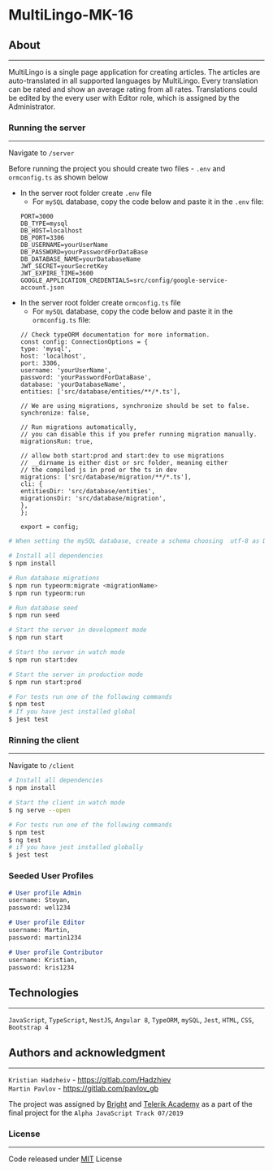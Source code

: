 # MultiLingo-MK-16

## About
----
MultiLingo is a single page application for creating articles. The articles are auto-translated in all supported languages by MultiLingo. Every translation can be rated and show an average rating from all rates. Translations could be edited by the every user with Editor role, which is assigned by the Administrator.

### Running the server
---
Navigate to `/server`

Before running the project you should create two files - `.env` and `ormconfig.ts` as shown below <br>
  * In the server root folder create `.env` file<br>
    * For `mySQL` database, copy the code below and paste it in the `.env` file:<br>
    ```.env
    PORT=3000
    DB_TYPE=mysql
    DB_HOST=localhost
    DB_PORT=3306
    DB_USERNAME=yourUserName
    DB_PASSWORD=yourPasswordForDataBase
    DB_DATABASE_NAME=yourDatabaseName
    JWT_SECRET=yourSecretKey
    JWT_EXPIRE_TIME=3600
    GOOGLE_APPLICATION_CREDENTIALS=src/config/google-service-account.json
    ```
  * In the server root folder create `ormconfig.ts` file<br>
    * For `mySQL` database, copy the code below and paste it in the `ormconfig.ts` file:<br>
    ```import {ConnectionOptions} from 'typeorm';
    // Check typeORM documentation for more information.
    const config: ConnectionOptions = {
    type: 'mysql',
    host: 'localhost',
    port: 3306,
    username: 'yourUserName',
    password: 'yourPasswordForDataBase',
    database: 'yourDatabaseName',
    entities: ['src/database/entities/**/*.ts'],

    // We are using migrations, synchronize should be set to false.
    synchronize: false,

    // Run migrations automatically,
    // you can disable this if you prefer running migration manually.
    migrationsRun: true,

    // allow both start:prod and start:dev to use migrations
    // __dirname is either dist or src folder, meaning either
    // the compiled js in prod or the ts in dev
    migrations: ['src/database/migration/**/*.ts'],
    cli: {
    entitiesDir: 'src/database/entities',
    migrationsDir: 'src/database/migration',
    },
    };

    export = config;
    ```
    
```bash
# When setting the mySQL database, create a schema choosing  utf-8 as Default Charset
```

```bash
# Install all dependencies
$ npm install
```

```bash
# Run database migrations
$ npm run typeorm:migrate <migrationName>
$ npm run typeorm:run
```

```bash
# Run database seed
$ npm run seed
```

```bash
# Start the server in development mode
$ npm run start

# Start the server in watch mode
$ npm run start:dev

# Start the server in production mode
$ npm run start:prod
```

```bash
# For tests run one of the following commands
$ npm test
# If you have jest installed global
$ jest test
```


### Rinning the client
---
Navigate to `/client`


```bash
# Install all dependencies 
$ npm install
```

```bash
# Start the client in watch mode
$ ng serve --open
```

```bash
# For tests run one of the following commands
$ npm test
$ ng test
# if you have jest installed globally
$ jest test
```

### Seeded User Profiles

```md
# User profile Admin
username: Stoyan,
password: wel1234

```
```md
# User profile Editor
username: Martin,
password: martin1234

```
```md
# User profile Contributor
username: Kristian,
password: kris1234

```


## Technologies
---
`JavaScript`, `TypeScript`, `NestJS`, `Angular 8`, `TypeORM`, `mySQL`, `Jest`, `HTML`, `CSS`, `Bootstrap 4`
## Authors and acknowledgment
---
`Kristian Hadzheiv` - https://gitlab.com/Hadzhiev <br>
`Martin Pavlov` - https://gitlab.com/pavlov_gb

The project was assigned by [Bright](https://www.bright.consulting/) and [Telerik Academy](https://www.telerikacademy.com/) as a part of the final project for the `Alpha JavaScript Track 07/2019`

### License
---
Code released under [MIT](https://choosealicense.com/licenses/mit/) License